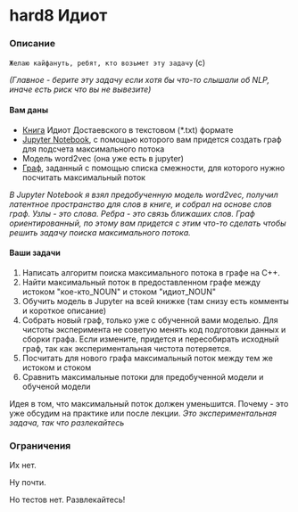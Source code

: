 # hard8 Идиот 

### Описание

`Желаю кайфануть, ребят, кто возьмет эту задачу` (c)

*(Главное - берите эту задачу если хотя бы что-то слышали об NLP, иначе есть риск что вы не вывезите)*

#### Вам даны
- [Книга]([url](https://drive.google.com/file/d/1OxhEV6_joH4oQrIpVc6QCiTOuSSkCSap/view?usp=drive_link)) Идиот Достаевского в текстовом (*.txt) формате
- [Jupyter Notebook](https://colab.research.google.com/drive/1b4euwpyBcM2GCNoTN3HpeZkwabM8DnLF?usp=sharing), с помощью которого вам придется создать граф для подсчета максимального потока
- Модель word2vec (она уже есть в jupyter)
- [Граф](https://drive.google.com/file/d/1QF4EhAE7odI08YPAlHkK1j0Cyk9R0uk8/view?usp=sharing), заданный с помощью списка смежности, для которого нужно посчитать максимальный поток

*В Jupyter Notebook я взял предобученную модель word2vec, получил латентное пространство для слов в книге, и собрал на основе слов граф.
Узлы - это слова. Ребра - это связь ближаших слов. Граф ориентированный, по этому вам придется с этим что-то сделать чтобы решить задачу поиска максимального потока.*

#### Ваши задачи

1. Написать алгоритм поиска максимального потока в графе на C++.
2. Найти максимальный поток в предоставленном графе между истоком "кое-кто_NOUN" и стоком "идиот_NOUN"
3. Обучить модель в Jupyter на всей книжке (там снизу есть комменты и короткое описание)
4. Собрать новый граф, только уже с обученной вами моделью. Для чистоты эксперимента не советую менять код подготовки данных и сборки графа. Если измените, придется и пересобирать исходный граф, так как экспериментальная чистота потеряется.
5. Посчитать для нового графа максимальный поток между тем же истоком и стоком
6. Сравнить максимальные потоки для предобученной модели и обученой модели

Идея в том, что максимальный поток должен уменьшится. Почему - это уже обсудим на практике или после лекции. *Это экспериментальная задача, так что разлекайтесь*

### Ограничения
Их нет. 

Ну почти. 

Но тестов нет. Развлекайтесь!